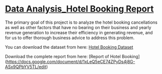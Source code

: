 # [Data Analysis_Hotel Booking Report](https://docs.google.com/document/d/1xLeQ5eCE74ZPyDs4j8G-ASx9QPbYV5TL/edit?usp=sharing&ouid=115970559951748233059&rtpof=true&sd=true)

The primary goal of this project is to analyze the hotel booking cancellations as well as other factors that have no bearing on their business and yearly revenue generation to increase their efficiency in generating revenue, and for us to offer thorough business advice to address this problem.                                                                                         


You can download the dataset from here:
            [Hotel Booking Dataset](https://www.kaggle.com/datasets/mojtaba142/hotel-booking?select=hotel_booking.csv)

Download the complete report from here:
             [Report of Hotel Booking] (https://docs.google.com/document/d/1xLeQ5eCE74ZPyDs4j8G-ASx9QPbYV5TL/edit)
